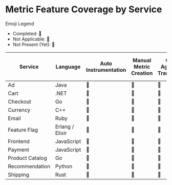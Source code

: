 # Metric Feature Coverage by Service

Emoji Legend

- Completed: :100:
- Not Applicable: :no_bell:
- Not Present (Yet): :construction:

| Service         | Language        | Auto Instrumentation | Manual Metric Creation | Collector Agent Metric Transformation | Push Metrics   | SLO Metrics    | Multiple Manual Metric Instruments |
|-----------------|-----------------|----------------------|------------------------|---------------------------------------|----------------|----------------|------------------------------------|
| Ad              | Java            | :100:                | :construction:         | :construction:                        | :construction: | :construction: | :construction:                     |
| Cart            | .NET            | :100:                | :construction:         | :construction:                        | :construction: | :construction: | :construction:                     |
| Checkout        | Go              | :100:                | :construction:         | :construction:                        | :construction: | :construction: | :construction:                     |
| Currency        | C++             | :no_bell:            | :construction:         | :construction:                        | :construction: | :construction: | :construction:                     |
| Email           | Ruby            | :construction:       | :construction:         | :construction:                        | :construction: | :construction: | :construction:                     |
| Feature Flag    | Erlang / Elixir | :construction:       | :construction:         | :construction:                        | :construction: | :construction: | :construction:                     |
| Frontend        | JavaScript      | :construction:       | :construction:         | :construction:                        | :construction: | :construction: | :construction:                     |
| Payment         | JavaScript      | :construction:       | :construction:         | :construction:                        | :construction: | :construction: | :construction:                     |
| Product Catalog | Go              | :construction:       | :construction:         | :construction:                        | :construction: | :construction: | :construction:                     |
| Recommendation  | Python          | :construction:       | :100:                  | :construction:                        | :construction: | :construction: | :construction:                     |
| Shipping        | Rust            | :construction:       | :construction:         | :construction:                        | :construction: | :construction: | :construction:                     |
